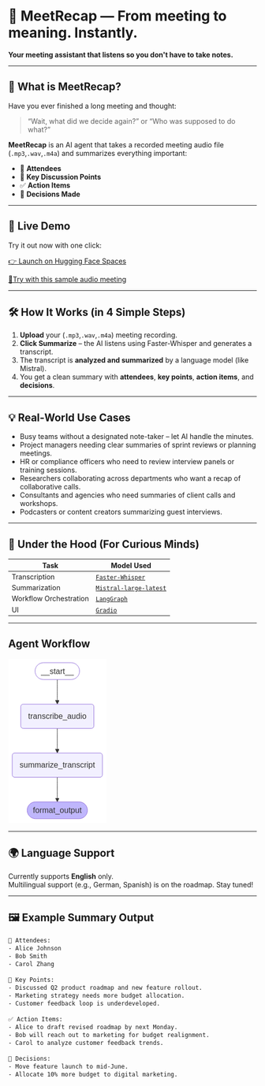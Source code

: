 # 🤖 MeetRecap — From meeting to meaning. Instantly.

**Your meeting assistant that listens so you don't have to take notes.**

---

## 📌 What is MeetRecap?

Have you ever finished a long meeting and thought:
> “Wait, what did we decide again?” or “Who was supposed to do what?”

**MeetRecap** is an AI agent that takes a recorded meeting audio file (`.mp3`,`.wav`,`.m4a`) and summarizes everything important:
- 👥 **Attendees**
- 💬 **Key Discussion Points**
- ✅ **Action Items**
- 📎 **Decisions Made**

---

## 🚀 Live Demo

Try it out now with one click:

[👉 Launch on Hugging Face Spaces](https://huggingface.co/spaces/nharshavardhana/MeetRecap)

[📎Try with this sample audio meeting](https://drive.google.com/file/d/1p8q3UxIQK-_pzGjSKMnG2CeT4Weiof9Q/view?usp=drive_link)

---

## 🛠 How It Works (in 4 Simple Steps)

1. **Upload** your (`.mp3`,`.wav`,`.m4a`) meeting recording.
2. **Click Summarize** – the AI listens using Faster-Whisper and generates a transcript.
3. The transcript is **analyzed and summarized** by a language model (like Mistral).
4. You get a clean summary with **attendees**, **key points**, **action items**, and **decisions**.

---

## 💡 Real-World Use Cases

- Busy teams without a designated note-taker – let AI handle the minutes.
- Project managers needing clear summaries of sprint reviews or planning meetings.
- HR or compliance officers who need to review interview panels or training sessions.
- Researchers collaborating across departments who want a recap of collaborative calls.
- Consultants and agencies who need summaries of client calls and workshops.
- Podcasters or content creators summarizing guest interviews.

---

## 🧠 Under the Hood (For Curious Minds)

| Task | Model Used |
|------|------------|
| Transcription | [`Faster-Whisper`](https://github.com/SYSTRAN/faster-whisper) |
| Summarization | [`Mistral-large-latest`](https://mistral.ai) |
| Workflow Orchestration | [`LangGraph`](https://www.langchain.com/langgraph) |
| UI | [`Gradio`](https://gradio.app) |

---

## Agent Workflow
![Alt text](Agent_Workflow.png)

---
## 🌍 Language Support

Currently supports **English** only.  
Multilingual support (e.g., German, Spanish) is on the roadmap. Stay tuned!

---

## 🖼 Example Summary Output

```text
📌 Attendees:
- Alice Johnson
- Bob Smith
- Carol Zhang

💬 Key Points:
- Discussed Q2 product roadmap and new feature rollout.
- Marketing strategy needs more budget allocation.
- Customer feedback loop is underdeveloped.

✅ Action Items:
- Alice to draft revised roadmap by next Monday.
- Bob will reach out to marketing for budget realignment.
- Carol to analyze customer feedback trends.

📎 Decisions:
- Move feature launch to mid-June.
- Allocate 10% more budget to digital marketing.

